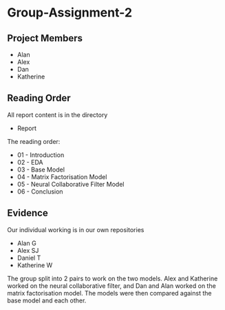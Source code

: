 # Group-Assignment-2

## Project Members
* Alan
* Alex
* Dan
* Katherine


## Reading Order
All report content is in the directory
* Report

The reading order:
* 01 - Introduction
* 02 - EDA
* 03 - Base Model
* 04 - Matrix Factorisation Model
* 05 - Neural Collaborative Filter Model
* 06 - Conclusion

## Evidence
Our individual working is in our own repositories
* Alan G
* Alex SJ
* Daniel T
* Katherine W

The group split into 2 pairs to work on the two models. Alex and Katherine worked on the neural collaborative filter, and Dan and Alan worked on the matrix factorisation model. The models were then compared against the base model and each other. 
